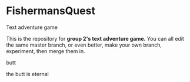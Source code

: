 FishermansQuest
===============

Text adventure game

This is the repository for **group 2's text adventure game.** You can all edit the same master branch, or even better, make your own branch, experiment, then merge them in.

butt

the butt is eternal
